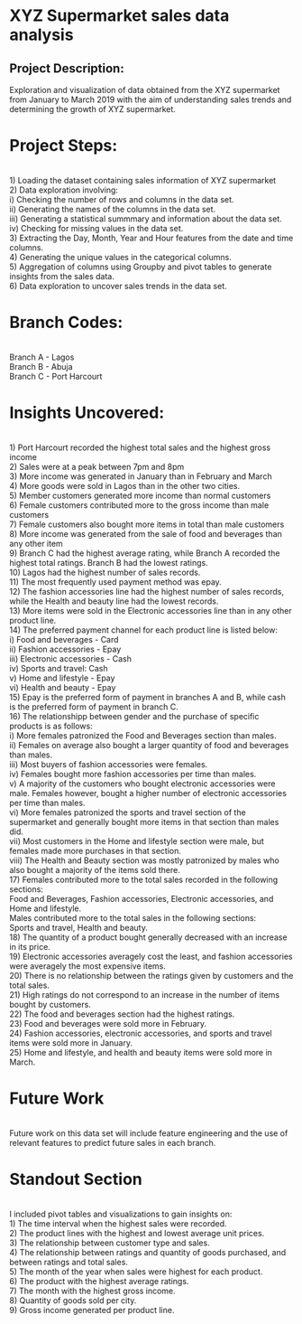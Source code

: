 # XYZ Supermarket sales data analysis

## Project Description:
Exploration and visualization of data obtained from the XYZ supermarket from January to March 2019 with the aim of understanding sales trends and determining the growth of XYZ supermarket.

# Project Steps:
<br>1) Loading the dataset containing sales information of XYZ supermarket
<br>2) Data exploration involving:
    <br> i) Checking the number of rows and columns in the data set.
    <br> ii) Generating the names of the columns in the data set.
    <br> iii) Generating a statistical summmary and information about the data set.
    <br> iv) Checking for missing values in the data set.
<br>3) Extracting the Day, Month, Year and Hour features from the date and time columns.
<br>4) Generating the unique values in the categorical columns.
<br>5) Aggregation of columns using Groupby and pivot tables to generate insights from the sales data.
<br>6) Data exploration to uncover sales trends in the data set.

# Branch Codes:
<br> Branch A - Lagos
<br> Branch B - Abuja
<br> Branch C - Port Harcourt
# Insights Uncovered:
<br>1) Port Harcourt recorded the highest total sales and the highest gross income
<br>2) Sales were at a peak between 7pm and 8pm
<br>3) More income was generated in January than in February and March
<br>4) More goods were sold in Lagos than in the other two cities. 
<br>5) Member customers generated more income than normal customers
<br>6) Female customers contributed more to the gross income than male customers
<br>7) Female customers also bought more items in total than male customers
<br>8) More income was generated from the sale of food and beverages than any other item
<br>9) Branch C had the highest average rating, while Branch A recorded the highest total ratings. Branch B had the lowest ratings.
<br>10) Lagos had the highest number of sales records.
<br>11) The most frequently used payment method was epay.
<br>12) The fashion accessories line had the highest number of sales records, while the Health and beauty line had the lowest records.
<br>13) More items were sold in the Electronic accessories line than in any other product line.
<br>14) The preferred payment channel for each product line is listed below:
    <br>i) Food and beverages - Card
    <br>ii) Fashion accessories - Epay
    <br>iii) Electronic accessories - Cash
    <br>iv) Sports and travel: Cash
    <br>v) Home and lifestyle - Epay
    <br>vi) Health and beauty - Epay
 <br>15) Epay is the preferred form of payment in branches A and B, while cash is the preferred form of payment in branch C.
 <br>16) The relationshipp between gender and the purchase of specific products is as follows:
       <br>i) More females patronized the Food and Beverages section than males.
      <br>ii) Females on average also bought a larger quantity of food and beverages than males.
      <br>iii) Most buyers of fashion accessories were females.
      <br>iv) Females bought more fashion accessories per time than males.
      <br>v) A majority of the customers who bought electronic accessories were male. 
             Females however, bought a higher number of electronic accessories per time than males.
      <br>vi) More females patronized the sports and travel section of the supermarket and generally bought more items in that section than males did.
      <br>vii) Most customers in the Home and lifestyle section were male, but females made more purchases in that section.
      <br>viii) The Health and Beauty section was mostly patronized by males who also bought a majority of the items sold there.
  <br>17) Females contributed more to the total sales recorded in the following sections:
        <br> Food and Beverages, Fashion accessories, Electronic accessories, and Home and lifestyle.
     <br> Males contributed more to the total sales in the following sections:
        <br> Sports and travel, Health and beauty.
   <br>18) The quantity of a product bought generally decreased with an increase in its price.
   <br>19) Electronic accessories averagely cost the least, and fashion accessories were averagely the most expensive items.
   <br>20) There is no relationship between the ratings given by customers and the total sales.
   <br>21) High ratings do not correspond to an increase in the number of items bought by customers.
   <br>22) The food and beverages section had the highest ratings.
   <br>23) Food and beverages were sold more in February.
   <br>24) Fashion accessories, electronic accessories, and sports and travel items were sold more in January.
   <br>25) Home and lifestyle, and health and beauty items were sold more in March.

# Future Work
<br>Future work on this data set will include feature engineering and the use of relevant features to predict future sales in each branch.

# Standout Section
<br>I included pivot tables and visualizations to gain insights on:
<br> 1) The time interval when the highest sales were recorded.
<br>2) The product lines with the highest and lowest average unit prices.
<br>3) The relationship between customer type and sales.
<br>4) The relationship between ratings and quantity of goods purchased, and between ratings and total sales.
<br>5) The month of the year when sales were highest for each product.
<br>6) The product with the highest average ratings.
<br>7) The month with the highest gross income.
<br>8) Quantity of goods sold per city.
<br>9) Gross income generated per product line.
